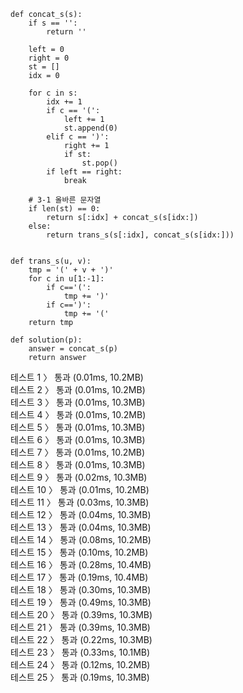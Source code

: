 ```
def concat_s(s):
    if s == '':
        return ''

    left = 0
    right = 0
    st = []
    idx = 0

    for c in s:
        idx += 1
        if c == '(':
            left += 1
            st.append(0)
        elif c == ')':
            right += 1
            if st:
                st.pop()
        if left == right:
            break

    # 3-1 올바른 문자열
    if len(st) == 0:
        return s[:idx] + concat_s(s[idx:])
    else:
        return trans_s(s[:idx], concat_s(s[idx:]))


def trans_s(u, v):
    tmp = '(' + v + ')'
    for c in u[1:-1]:
        if c=='(':
            tmp += ')'
        if c==')':
            tmp += '('
    return tmp

def solution(p):
    answer = concat_s(p)
    return answer
```
테스트 1 〉	통과 (0.01ms, 10.2MB)<br>
테스트 2 〉	통과 (0.01ms, 10.2MB)<br>
테스트 3 〉	통과 (0.01ms, 10.3MB)<br>
테스트 4 〉	통과 (0.01ms, 10.2MB)<br>
테스트 5 〉	통과 (0.01ms, 10.3MB)<br>
테스트 6 〉	통과 (0.01ms, 10.3MB)<br>
테스트 7 〉	통과 (0.01ms, 10.2MB)<br>
테스트 8 〉	통과 (0.01ms, 10.3MB)<br>
테스트 9 〉	통과 (0.02ms, 10.3MB)<br>
테스트 10 〉	통과 (0.01ms, 10.2MB)<br>
테스트 11 〉	통과 (0.03ms, 10.3MB)<br>
테스트 12 〉	통과 (0.04ms, 10.3MB)<br>
테스트 13 〉	통과 (0.04ms, 10.3MB)<br>
테스트 14 〉	통과 (0.08ms, 10.2MB)<br>
테스트 15 〉	통과 (0.10ms, 10.2MB)<br>
테스트 16 〉	통과 (0.28ms, 10.4MB)<br>
테스트 17 〉	통과 (0.19ms, 10.4MB)<br>
테스트 18 〉	통과 (0.30ms, 10.3MB)<br>
테스트 19 〉	통과 (0.49ms, 10.3MB)<br>
테스트 20 〉	통과 (0.39ms, 10.3MB)<br>
테스트 21 〉	통과 (0.39ms, 10.3MB)<br>
테스트 22 〉	통과 (0.22ms, 10.3MB)<br>
테스트 23 〉	통과 (0.33ms, 10.1MB)<br>
테스트 24 〉	통과 (0.12ms, 10.2MB)<br>
테스트 25 〉	통과 (0.19ms, 10.3MB)<br>
